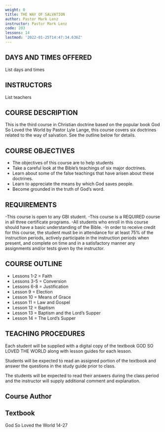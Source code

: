 ```yaml
---
weight: 0
title: THE WAY OF SALVATION
author: Pastor Mark Lenz
instructor: Pastor Mark Lenz
code: 203
lessons: 14
lastmod: '2022-01-25T14:47:34.636Z'
---
```

## DAYS AND TIMES OFFERED

List days and times

## INSTRUCTORS

List teachers

## COURSE DESCRIPTION

This is the third course in Christian doctrine based on the popular book God So Loved the World by Pastor Lyle Lange, this course covers six doctrines related to the way of salvation. See the outline below for details.

## COURSE OBJECTIVES

- The objectives of this course are to help students
- Take a careful look at the Bible’s teachings of six major doctrines.
- Learn about some of the false teachings that have arisen about these doctrines.
- Learn to appreciate the means by which God saves people.
- Become grounded in the truth of God’s word.

## REQUIREMENTS

-This course is open to any GBI student.
-This course is a REQUIRED course in all three certificate programs.
-All students who enroll in this course should have a basic understanding of the Bible.
-In order to receive credit for this course, the student must be in attendance for at least 75% of the instruction periods, actively participate in the instruction periods when present, and complete on time and in a satisfactory manner any assignments and/or tests given by the instructor.

## COURSE OUTLINE

- Lessons 1-2 = Faith
- Lessons 3-5 = Conversion
- Lessons 6-8 = Justification
- Lesson 9 = Election
- Lesson 10 = Means of Grace
- Lesson 11 = Law and Gospel
- Lesson 12 = Baptism
- Lesson 13 = Baptism and the Lord’s Supper
- Lesson 14 = The Lord’s Supper

## TEACHING PROCEDURES

Each student will be supplied with a digital copy of the textbook GOD SO LOVED THE WORLD along with lesson guides for each lesson.

Students will be expected to read an assigned portion of the textbook and answer the questions in the study guide prior to class.

The students will be expected to read their answers during the class period and the instructor will supply additional comment and explanation.  

## Course Author

## Textbook

God So Loved the World 14-27
